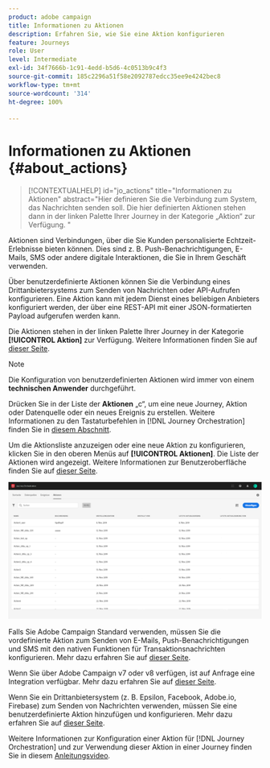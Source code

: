 ```yaml
---
product: adobe campaign
title: Informationen zu Aktionen
description: Erfahren Sie, wie Sie eine Aktion konfigurieren
feature: Journeys
role: User
level: Intermediate
exl-id: 34f7666b-1c91-4edd-b5d6-4c0513b9c4f3
source-git-commit: 185c2296a51f58e2092787edcc35ee9e4242bec8
workflow-type: tm+mt
source-wordcount: '314'
ht-degree: 100%

---
```


# Informationen zu Aktionen {#about_actions}

>[!CONTEXTUALHELP]
>id="jo_actions"
>title="Informationen zu Aktionen"
>abstract="Hier definieren Sie die Verbindung zum System, das Nachrichten senden soll. Die hier definierten Aktionen stehen dann in der linken Palette Ihrer Journey in der Kategorie „Aktion“ zur Verfügung. "

Aktionen sind Verbindungen, über die Sie Kunden personalisierte Echtzeit-Erlebnisse bieten können. Dies sind z. B. Push-Benachrichtigungen, E-Mails, SMS oder andere digitale Interaktionen, die Sie in Ihrem Geschäft verwenden.

Über benutzerdefinierte Aktionen können Sie die Verbindung eines Drittanbietersystems zum Senden von Nachrichten oder API-Aufrufen konfigurieren. Eine Aktion kann mit jedem Dienst eines beliebigen Anbieters konfiguriert werden, der über eine REST-API mit einer JSON-formatierten Payload aufgerufen werden kann.

Die Aktionen stehen in der linken Palette Ihrer Journey in der Kategorie **[!UICONTROL Aktion]** zur Verfügung. Weitere Informationen finden Sie auf [dieser Seite](../building-journeys/about-action-activities.md).

>[!NOTE]
>
>Die Konfiguration von benutzerdefinierten Aktionen wird immer von einem **technischen Anwender** durchgeführt.

Drücken Sie in der Liste der **Aktionen** „c“, um eine neue Journey, Aktion oder Datenquelle oder ein neues Ereignis zu erstellen. Weitere Informationen zu den Tastaturbefehlen in [!DNL Journey Orchestration] finden Sie in [diesem Abschnitt](../about/user-interface.md#section_ksq_zr1_ffb).

Um die Aktionsliste anzuzeigen oder eine neue Aktion zu konfigurieren, klicken Sie in den oberen Menüs auf **[!UICONTROL Aktionen]**. Die Liste der Aktionen wird angezeigt. Weitere Informationen zur Benutzeroberfläche finden Sie auf [dieser Seite](../about/user-interface.md).

![](../assets/custom1.png)

Falls Sie Adobe Campaign Standard verwenden, müssen Sie die vordefinierte Aktion zum Senden von E-Mails, Push-Benachrichtigungen und SMS mit den nativen Funktionen für Transaktionsnachrichten konfigurieren. Mehr dazu erfahren Sie auf [dieser Seite](../action/working-with-adobe-campaign.md).

Wenn Sie über Adobe Campaign v7 oder v8 verfügen, ist auf Anfrage eine Integration verfügbar. Mehr dazu erfahren Sie auf [dieser Seite](../action/acc-action.md).

Wenn Sie ein Drittanbietersystem (z. B. Epsilon, Facebook, Adobe.io, Firebase) zum Senden von Nachrichten verwenden, müssen Sie eine benutzerdefinierte Aktion hinzufügen und konfigurieren. Mehr dazu erfahren Sie auf [dieser Seite](../action/about-custom-action-configuration.md).

Weitere Informationen zur Konfiguration einer Aktion für [!DNL Journey Orchestration] und zur Verwendung dieser Aktion in einer Journey finden Sie in diesem [Anleitungsvideo](https://experienceleague.adobe.com/docs/platform-learn/tutorials/journey-orchestration/configure-actions.html?lang=de).
